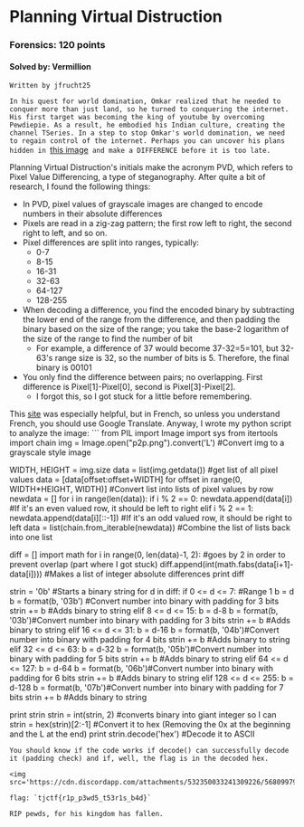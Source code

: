 # Planning Virtual Distruction
### Forensics: 120 points
#### Solved by: Vermillion

`Written by jfrucht25`

`In his quest for world domination, Omkar realized that he needed to conquer more than just land, so he turned to conquering the internet. His first target was becoming the king of youtube by overcoming Pewdiepie. As a result, he embodied his Indian culture, creating the channel TSeries. In a step to stop Omkar's world domination, we need to regain control of the internet. Perhaps you can uncover his plans hidden in `<a href="https://static.tjctf.org/b4260c304144e942c38edcb1f6d9641c4be1c0f0afee0046b2d50b5342895610_phase2plans.png">this image</a>` and make a DIFFERENCE before it is too late.`

Planning Virtual Distruction's initials make the acronym PVD, which refers to Pixel Value Differencing, a type of steganography. After quite a bit of research, I found the following things:
<ul>
  <li>In PVD, pixel values of grayscale images are changed to encode numbers in their absolute differences</li>
  <li>Pixels are read in a zig-zag pattern; the first row left to right, the second right to left, and so on.</li>
  <li>Pixel differences are split into ranges, typically:
    <ul>
      <li>0-7</li>
      <li>8-15</li>
      <li>16-31</li>
      <li>32-63</li>
      <li>64-127</li>
      <li>128-255</li>
    </ul>
  </li>
  <li>When decoding a difference, you find the encoded binary by subtracting the lower end of the range from the difference, and then padding the binary based on the size of the range; you take the base-2 logarithm of the size of the range to find the number of bit
    <ul>
      <li>For example, a difference of 37 would become 37-32=5=101, but 32-63's range size is 32, so the number of bits is 5. Therefore, the final binary is 00101</li>
    </ul>
  </li>
  <li>You only find the difference between pairs; no overlapping. First difference is Pixel[1]-Pixel[0], second is Pixel[3]-Pixel[2].
    <ul>
      <li>I forgot this, so I got stuck for a little before remembering.</li>
    </ul>
  </li>
</ul>
This <a href='https://thetraaaxx.org/pixel-value-differencing-pvd-explications'>site</a> was especially helpful, but in French, so unless you understand French, you should use Google Translate. Anyway, I wrote my python script to analyze the image:
```
from PIL import Image
import sys
from itertools import chain
img = Image.open("p2p.png").convert('L') #Convert img to a grayscale style image

WIDTH, HEIGHT = img.size
data = list(img.getdata()) #get list of all pixel values
data = [data[offset:offset+WIDTH] for offset in range(0, WIDTH*HEIGHT, WIDTH)] #Convert list into lists of pixel values by row
newdata = []
for i in range(len(data)):
	if i % 2 == 0:
		newdata.append(data[i]) #If it's an even valued row, it should be left to right
	elif i % 2 == 1:
		newdata.append(data[i][::-1]) #If it's an odd valued row, it should be right to left
data = list(chain.from_iterable(newdata)) #Combine the list of lists back into one list

diff = []
import math
for i in range(0, len(data)-1, 2): #goes by 2 in order to prevent overlap (part where I got stuck)
	diff.append(int(math.fabs(data[i+1]-data[i]))) #Makes a list of integer absolute differences
print diff

strin = '0b' #Starts a binary string
for d in diff:
	if 0 <= d <= 7: #Range 1
		b = d
		b = format(b, '03b') #Convert number into binary with padding for 3 bits
		strin += b #Adds binary to string
	elif 8 <= d <= 15:
		b = d-8
		b = format(b, '03b')#Convert number into binary with padding for 3 bits
		strin += b #Adds binary to string
	elif 16 <= d <= 31:
		b = d-16
		b = format(b, '04b')#Convert number into binary with padding for 4 bits
		strin += b #Adds binary to string
	elif 32 <= d <= 63:
		b = d-32
		b = format(b, '05b')#Convert number into binary with padding for 5 bits
		strin += b #Adds binary to string
	elif 64 <= d <= 127:
		b = d-64
		b = format(b, '06b')#Convert number into binary with padding for 6 bits
		strin += b #Adds binary to string
	elif 128 <= d <= 255:
		b = d-128
		b = format(b, '07b')#Convert number into binary with padding for 7 bits
		strin += b #Adds binary to string

print strin
strin = int(strin, 2) #converts binary into giant integer so I can
strin = hex(strin)[2:-1] #Convert it to hex (Removing the 0x at the beginning and the L at the end)
print strin.decode('hex') #Decode it to ASCII
```
You should know if the code works if decode() can successfully decode it (padding check) and if, well, the flag is in the decoded hex.

<img src='https://cdn.discordapp.com/attachments/532350033241309226/568099799484858368/unknown.png'>

flag: `tjctf{r1p_p3wd5_t53r1s_b4d}`

RIP pewds, for his kingdom has fallen.
